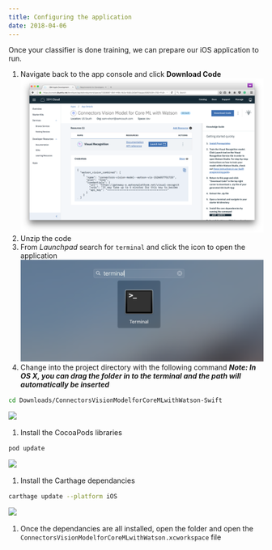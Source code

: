 ```yaml
---
title: Configuring the application
date: 2018-04-06
---
```


Once your classifier is done training, we can  prepare our iOS application to run.

1. Navigate back to the app console and click **Download Code**
![](assets/console_launch_tool.png)
1. Unzip the code
1. From *Launchpad* search for `terminal` and click the icon to open the application
![](assets/launchpad_terminal.png)
1. Change into the project directory with the following command ***Note: In OS X, you can drag the folder in to the terminal and the path will automatically be inserted***
```bash
cd Downloads/ConnectorsVisionModelforCoreMLwithWatson-Swift
```
![](assets/console_cd_app.png)
1. Install the CocoaPods libraries
```bash
pod update
```
![](assets/console_pod_update.png)
1. Install the Carthage dependancies
```bash
carthage update --platform iOS
```
![](assets/console_cart_update.png)
1. Once the dependancies are all installed, open the folder and open the `ConnectorsVisionModelforCoreMLwithWatson.xcworkspace` file
